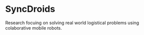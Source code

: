 # SyncDroids
Research focuing on solving real world logistical problems using colaborative mobile robots.
